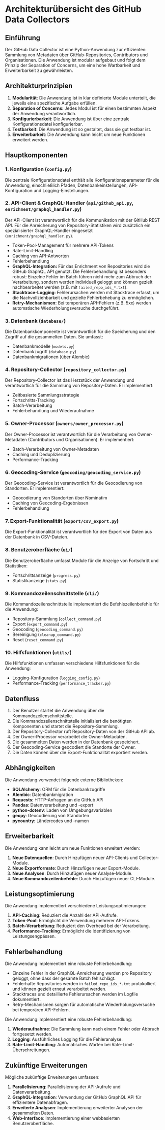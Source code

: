 # Architekturübersicht des GitHub Data Collectors

## Einführung

Der GitHub Data Collector ist eine Python-Anwendung zur effizienten Sammlung von Metadaten über GitHub-Repositories, Contributors und Organisationen. Die Anwendung ist modular aufgebaut und folgt dem Prinzip der Separation of Concerns, um eine hohe Wartbarkeit und Erweiterbarkeit zu gewährleisten.

## Architekturprinzipien

1. **Modularität**: Die Anwendung ist in klar definierte Module unterteilt, die jeweils eine spezifische Aufgabe erfüllen.
2. **Separation of Concerns**: Jedes Modul ist für einen bestimmten Aspekt der Anwendung verantwortlich.
3. **Konfigurierbarkeit**: Die Anwendung ist über eine zentrale Konfigurationsdatei konfigurierbar.
4. **Testbarkeit**: Die Anwendung ist so gestaltet, dass sie gut testbar ist.
5. **Erweiterbarkeit**: Die Anwendung kann leicht um neue Funktionen erweitert werden.

## Hauptkomponenten

### 1. Konfiguration (`config.py`)

Die zentrale Konfigurationsdatei enthält alle Konfigurationsparameter für die Anwendung, einschließlich Pfaden, Datenbankeinstellungen, API-Konfiguration und Logging-Einstellungen.

### 2. API-Client & GraphQL-Handler (`api/github_api.py`, `enrichment/graphql_handler.py`)

Der API-Client ist verantwortlich für die Kommunikation mit der GitHub REST API. Für die Anreicherung von Repository-Statistiken wird zusätzlich ein spezialisierter GraphQL-Handler eingesetzt (`enrichment/graphql_handler.py`).

- Token-Pool-Management für mehrere API-Tokens
- Rate-Limit-Handling
- Caching von API-Antworten
- Fehlerbehandlung
- **GraphQL-Integration:** Für das Enrichment von Repositories wird die GitHub GraphQL API genutzt. Die Fehlerbehandlung ist besonders robust: Einzelne Fehler im Batch führen nicht mehr zum Abbruch der Verarbeitung, sondern werden individuell geloggt und können gezielt nachbearbeitet werden (z.B. mit `failed_repo_ids_*.txt`).
- **Stacktrace-Logging:** Fehlerursachen werden mit Stacktrace erfasst, um die Nachvollziehbarkeit und gezielte Fehlerbehebung zu ermöglichen.
- **Retry-Mechanismen:** Bei temporären API-Fehlern (z.B. 5xx) werden automatische Wiederholungsversuche durchgeführt.

### 3. Datenbank (`database/`)

Die Datenbankkomponente ist verantwortlich für die Speicherung und den Zugriff auf die gesammelten Daten. Sie umfasst:

- Datenbankmodelle (`models.py`)
- Datenbankzugriff (`database.py`)
- Datenbankmigrationen (über Alembic)

### 4. Repository-Collector (`repository_collector.py`)

Der Repository-Collector ist das Herzstück der Anwendung und verantwortlich für die Sammlung von Repository-Daten. Er implementiert:

- Zeitbasierte Sammlungsstrategie
- Fortschritts-Tracking
- Batch-Verarbeitung
- Fehlerbehandlung und Wiederaufnahme

### 5. Owner-Processor (`owners/owner_processor.py`)

Der Owner-Processor ist verantwortlich für die Verarbeitung von Owner-Metadaten (Contributors und Organisationen). Er implementiert:

- Batch-Verarbeitung von Owner-Metadaten
- Caching und Deduplizierung
- Performance-Tracking

### 6. Geocoding-Service (`geocoding/geocoding_service.py`)

Der Geocoding-Service ist verantwortlich für die Geocodierung von Standorten. Er implementiert:

- Geocodierung von Standorten über Nominatim
- Caching von Geocoding-Ergebnissen
- Fehlerbehandlung

### 7. Export-Funktionalität (`export/csv_export.py`)

Die Export-Funktionalität ist verantwortlich für den Export von Daten aus der Datenbank in CSV-Dateien.

### 8. Benutzeroberfläche (`ui/`)

Die Benutzeroberfläche umfasst Module für die Anzeige von Fortschritt und Statistiken:

- Fortschrittsanzeige (`progress.py`)
- Statistikanzeige (`stats.py`)

### 9. Kommandozeilenschnittstelle (`cli/`)

Die Kommandozeilenschnittstelle implementiert die Befehlszeilenbefehle für die Anwendung:

- Repository-Sammlung (`collect_command.py`)
- Export (`export_command.py`)
- Geocoding (`geocoding_command.py`)
- Bereinigung (`cleanup_command.py`)
- Reset (`reset_command.py`)

### 10. Hilfsfunktionen (`utils/`)

Die Hilfsfunktionen umfassen verschiedene Hilfsfunktionen für die Anwendung:

- Logging-Konfiguration (`logging_config.py`)
- Performance-Tracking (`performance_tracker.py`)

## Datenfluss

1. Der Benutzer startet die Anwendung über die Kommandozeilenschnittstelle.
2. Die Kommandozeilenschnittstelle initialisiert die benötigten Komponenten und startet die Repository-Sammlung.
3. Der Repository-Collector ruft Repository-Daten von der GitHub API ab.
4. Der Owner-Processor verarbeitet die Owner-Metadaten.
5. Die gesammelten Daten werden in der Datenbank gespeichert.
6. Der Geocoding-Service geocodiert die Standorte der Owner.
7. Die Daten können über die Export-Funktionalität exportiert werden.

## Abhängigkeiten

Die Anwendung verwendet folgende externe Bibliotheken:

- **SQLAlchemy**: ORM für die Datenbankzugriffe
- **Alembic**: Datenbankmigration
- **Requests**: HTTP-Anfragen an die GitHub API
- **Pandas**: Datenverarbeitung und -export
- **python-dotenv**: Laden von Umgebungsvariablen
- **geopy**: Geocodierung von Standorten
- **pycountry**: Ländercodes und -namen

## Erweiterbarkeit

Die Anwendung kann leicht um neue Funktionen erweitert werden:

1. **Neue Datenquellen**: Durch Hinzufügen neuer API-Clients und Collector-Module.
2. **Neue Exportformate**: Durch Hinzufügen neuer Export-Module.
3. **Neue Analysen**: Durch Hinzufügen neuer Analyse-Module.
4. **Neue Kommandozeilenbefehle**: Durch Hinzufügen neuer CLI-Module.

## Leistungsoptimierung

Die Anwendung implementiert verschiedene Leistungsoptimierungen:

1. **API-Caching**: Reduziert die Anzahl der API-Aufrufe.
2. **Token-Pool**: Ermöglicht die Verwendung mehrerer API-Tokens.
3. **Batch-Verarbeitung**: Reduziert den Overhead bei der Verarbeitung.
4. **Performance-Tracking**: Ermöglicht die Identifizierung von Leistungsengpässen.

## Fehlerbehandlung

Die Anwendung implementiert eine robuste Fehlerbehandlung:

- Einzelne Fehler in der GraphQL-Anreicherung werden pro Repository geloggt, ohne dass der gesamte Batch fehlschlägt.
- Fehlerhafte Repositories werden in `failed_repo_ids_*.txt` protokolliert und können gezielt erneut verarbeitet werden.
- Stacktraces und detaillierte Fehlerursachen werden im Logfile dokumentiert.
- Retry-Mechanismen sorgen für automatische Wiederholungsversuche bei temporären API-Fehlern.

Die Anwendung implementiert eine robuste Fehlerbehandlung:

1. **Wiederaufnahme**: Die Sammlung kann nach einem Fehler oder Abbruch fortgesetzt werden.
2. **Logging**: Ausführliches Logging für die Fehleranalyse.
3. **Rate-Limit-Handling**: Automatisches Warten bei Rate-Limit-Überschreitungen.

## Zukünftige Erweiterungen

Mögliche zukünftige Erweiterungen umfassen:

1. **Parallelisierung**: Parallelisierung der API-Aufrufe und Datenverarbeitung.
2. **GraphQL-Integration**: Verwendung der GitHub GraphQL API für effizientere Datenabfragen.
3. **Erweiterte Analysen**: Implementierung erweiterter Analysen der gesammelten Daten.
4. **Web-Interface**: Implementierung einer webbasierten Benutzeroberfläche.
